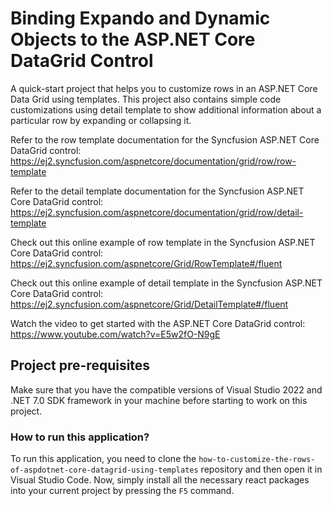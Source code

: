 # Binding Expando and Dynamic Objects to the ASP.NET Core DataGrid Control

A quick-start project that helps you to customize rows in an ASP.NET Core Data Grid using templates. This project also contains simple code customizations using detail template to show additional information about a particular row by expanding or collapsing it.

Refer to the row template documentation for the Syncfusion ASP.NET Core DataGrid control: 
https://ej2.syncfusion.com/aspnetcore/documentation/grid/row/row-template 

Refer to the detail template documentation for the Syncfusion ASP.NET Core DataGrid control: 
https://ej2.syncfusion.com/aspnetcore/documentation/grid/row/detail-template 

Check out this online example of row template in the Syncfusion ASP.NET Core DataGrid control:
https://ej2.syncfusion.com/aspnetcore/Grid/RowTemplate#/fluent 

Check out this online example of detail template in the Syncfusion ASP.NET Core DataGrid control:
https://ej2.syncfusion.com/aspnetcore/Grid/DetailTemplate#/fluent 

Watch the video to get started with the ASP.NET Core DataGrid control:
https://www.youtube.com/watch?v=E5w2fO-N9gE 

## Project pre-requisites

Make sure that you have the compatible versions of Visual Studio 2022 and .NET 7.0 SDK framework in your machine before starting to work on this project.

### How to run this application?

To run this application, you need to clone the `how-to-customize-the-rows-of-aspdotnet-core-datagrid-using-templates` repository and then open it in Visual Studio Code. Now, simply install all the necessary react packages into your current project by pressing the `F5` command.